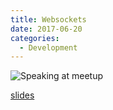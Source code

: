 ```yaml
---
title: Websockets
date: 2017-06-20
categories:
  - Development
---
```


![Speaking at meetup](meetup.jpg)

[slides](ibragimov_ruslan-introducing_websockets.pdf)
